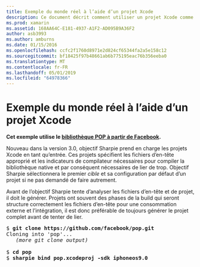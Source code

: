 ```yaml
---
title: Exemple du monde réel à l’aide d’un projet Xcode
description: Ce document décrit comment utiliser un projet Xcode comme une entrée directe d’objectif Sharpie, ce qui simplifie le processus de création C# liaisons au code Objective-C.
ms.prod: xamarin
ms.assetid: 168AA64C-E181-4937-A1F2-AD095B9A36F2
author: asb3993
ms.author: amburns
ms.date: 01/15/2016
ms.openlocfilehash: ccfc2f1760d8971e2d824cf65344fa2a5e158c12
ms.sourcegitcommit: bf18425f97b48661ab6b775195eac76b356eeba0
ms.translationtype: MT
ms.contentlocale: fr-FR
ms.lasthandoff: 05/01/2019
ms.locfileid: "64978366"
---
```

# <a name="real-world-example-using-an-xcode-project"></a>Exemple du monde réel à l’aide d’un projet Xcode

**Cet exemple utilise le [bibliothèque POP à partir de Facebook](https://github.com/facebook/pop).**

Nouveau dans la version 3.0, objectif Sharpie prend en charge les projets Xcode en tant qu’entrée. Ces projets spécifient les fichiers d’en-tête approprié et les indicateurs de compilateur nécessaires pour compiler la bibliothèque native et par conséquent nécessaires de lier de trop. Objectif Sharpie sélectionnera le premier _cible_ et sa configuration par défaut d’un projet si ne pas demandé de faire autrement.

Avant de l’objectif Sharpie tente d’analyser les fichiers d’en-tête et de projet, il doit le générer. Projets ont souvent des phases de la build qui seront structure correctement les fichiers d’en-tête pour une consommation externe et l’intégration, il est donc préférable de toujours générer le projet complet avant de tenter de lier.

<pre>$ <b>git clone https://github.com/facebook/pop.git</b>
Cloning into 'pop'...
   <em>(more git clone output)</em>

$ <b>cd pop</b>
$ <b>sharpie bind pop.xcodeproj -sdk iphoneos9.0</b></pre>

